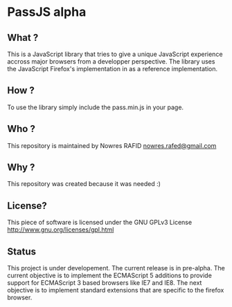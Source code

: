 PassJS alpha
============

What ?
------

This is a JavaScript library that tries to give a unique JavaScript experience accross major browsers from a developper perspective.
The library uses the JavaScript Firefox's implementation in  as a reference implementation.

How ?
-----

To use the library simply include the pass.min.js in your page.

Who ?
-----

This repository is maintained by Nowres RAFID <nowres.rafed@gmail.com>

Why ?
-----

This repository was created because it was needed :)

License?
--------

This piece of software is licensed under the GNU GPLv3 License
http://www.gnu.org/licenses/gpl.html

Status
------

This project is under developement. The current release is in pre-alpha.
The current objective is to implement the ECMAScript 5 additions to provide support for ECMAScript 3 based browsers like IE7 and IE8.
The next objective is to implement standard extensions that are specific to the firefox browser.
